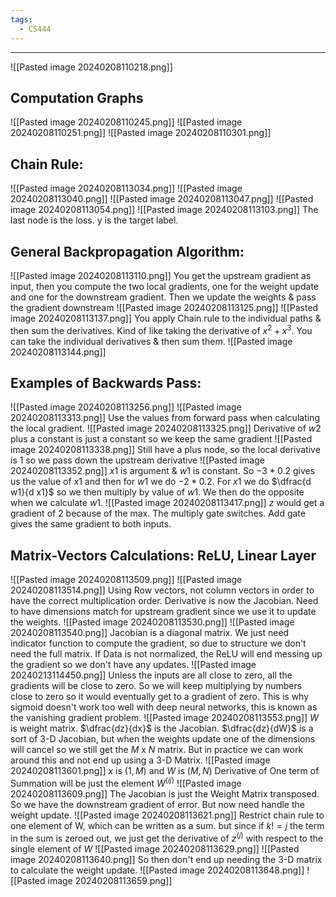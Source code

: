 ```yaml
---
tags:
  - CS444
---
```

---
![[Pasted image 20240208110218.png]]

## Computation Graphs
![[Pasted image 20240208110245.png]]
![[Pasted image 20240208110251.png]]
![[Pasted image 20240208110301.png]]

## Chain Rule:
![[Pasted image 20240208113034.png]]
![[Pasted image 20240208113040.png]]
![[Pasted image 20240208113047.png]]
![[Pasted image 20240208113054.png]]
![[Pasted image 20240208113103.png]]
The last node is the loss. y is the target label. 

## General Backpropagation Algorithm:
![[Pasted image 20240208113110.png]]
You get the upstream gradient as input, then you compute the two local gradients, one for the weight update and one for the downstream gradient. Then we update the weights & pass the gradient downstream
![[Pasted image 20240208113125.png]]
![[Pasted image 20240208113137.png]]
You apply Chain rule to the individual paths & then sum the derivatives. Kind of like taking the derivative of $x^2 + x^3$. You can take the individual derivatives & then sum them.
![[Pasted image 20240208113144.png]]

## Examples of Backwards Pass:
![[Pasted image 20240208113256.png]]
![[Pasted image 20240208113313.png]]
Use the values from forward pass when calculating the local gradient.
![[Pasted image 20240208113325.png]]
Derivative of $w2$ plus a constant is just a constant so we keep the same gradient
![[Pasted image 20240208113338.png]]
Still have a plus node, so the local derivative is 1 so we pass down the upstream derivative
![[Pasted image 20240208113352.png]]
$x1$ is argument & $w1$ is constant. So $-3 * 0.2$ gives us the value of $x1$ and then for $w1$ we do $-2 * 0.2$. 
For $x1$ we do $\dfrac{d w1}{d x1}$ so we then multiply by value of $w1$. We then do the opposite when we calculate $w1$.
![[Pasted image 20240208113417.png]]
$z$ would get a gradient of 2 because of the max.
The multiply gate switches. 
Add gate gives the same gradient to both inputs.
## Matrix-Vectors Calculations: ReLU, Linear Layer
![[Pasted image 20240208113509.png]]
![[Pasted image 20240208113514.png]]
Using Row vectors, not column vectors in order to have the correct multiplication order. Derivative is now the Jacobian. 
Need to have dimensions match for upstream gradient since we use it to update the weights.
![[Pasted image 20240208113530.png]]
![[Pasted image 20240208113540.png]]
Jacobian is a diagonal matrix. We just need indicator function to compute the gradient, so due to structure we don't need the full matrix. If Data is not normalized, the ReLU will end messing up the gradient so we don't have any updates. 
![[Pasted image 20240213114450.png]]
Unless the inputs are all close to zero, all the gradients will be close to zero. So we will keep multiplying by numbers close to zero so it would eventually get to a gradient of zero. This is why sigmoid doesn't work too well with deep neural networks, this is known as the vanishing gradient problem. 
![[Pasted image 20240208113553.png]]
$W$ is weight matrix. $\dfrac{dz}{dx}$ is the Jacobian. $\dfrac{dz}{dW}$ is a sort of 3-D Jacobian, but when the weights update one of the dimensions will cancel so we still get the $M$ x $N$ matrix. But in practice we can work around this and not end up using a 3-D Matrix. 
![[Pasted image 20240208113601.png]]
$x$ is $(1, M)$ and $W$ is $(M, N)$
Derivative of One term of Summation will be just the element $W^{(ij)}$ 
![[Pasted image 20240208113609.png]]
The Jacobian is just the Weight Matrix transposed. So we have the downstream gradient of error. But now need handle the weight update.
![[Pasted image 20240208113621.png]]
Restrict chain rule to one element of W, which can be written as a sum. but since if $k != j$ the term in the sum is zeroed out, we just get the derivative of $z^{(j)}$ with respect to the single element of $W$
![[Pasted image 20240208113629.png]]
![[Pasted image 20240208113640.png]]
So then don't end up needing the 3-D matrix to calculate the weight update.
![[Pasted image 20240208113648.png]]
![[Pasted image 20240208113659.png]]

